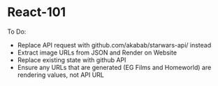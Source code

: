 # React-101
To Do:
 - Replace API request with github.com/akabab/starwars-api/ instead
 - Extract image URLs from JSON and Render on Website
 - Replace existing state with github API
 - Ensure any URLs that are generated (EG Films and Homeworld) are rendering values, not API URL
